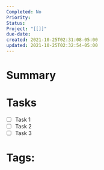 ```yaml
---
Completed: No
Priority: 
Status: 
Project: "[[]]"
due-date: 
created: 2021-10-25T02:31:08-05:00
updated: 2021-10-25T02:32:54-05:00
---
```


# Summary

# Tasks
- [ ] Task 1
- [ ] Task 2
- [ ] Task 3

# Tags:
